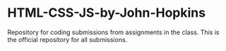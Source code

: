 # HTML-CSS-JS-by-John-Hopkins
Repository for coding submissions from assignments in the class. This is the official repository for all submissions.
